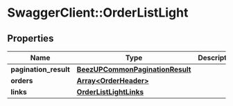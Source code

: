 # SwaggerClient::OrderListLight

## Properties
Name | Type | Description | Notes
------------ | ------------- | ------------- | -------------
**pagination_result** | [**BeezUPCommonPaginationResult**](BeezUPCommonPaginationResult.md) |  | [optional] 
**orders** | [**Array&lt;OrderHeader&gt;**](OrderHeader.md) |  | 
**links** | [**OrderListLightLinks**](OrderListLightLinks.md) |  | 


